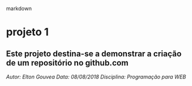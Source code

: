 markdown
# projeto 1
## Este projeto destina-se a demonstrar a criação de um repositório no github.com

*Autor: Elton Gouvea*
*Data: 08/08/2018*
*Disciplina: Programação para WEB*